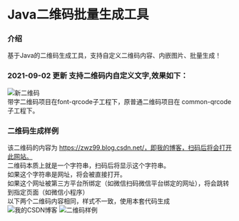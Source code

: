 # Java二维码批量生成工具

### 介绍
基于Java的二维码生成工具，支持自定义二维码内容、内嵌图片、批量生成！

### 2021-09-02 更新 支持二维码内自定义文字,效果如下：      
![新二维码](https://images.gitee.com/uploads/images/2021/0902/144710_bbb7582c_7525468.png "zwz.png")      
带字二维码项目在font-qrcode子工程下，原普通二维码项目在 common-qrcode 子工程下。      

### 二维码生成样例    
该二维码的内容为 https://zwz99.blog.csdn.net/，即我的博客，扫码后将会打开此网站。    
二维码本质上就是一个字符串，扫码后将显示这个字符串。    
如果这个字符串是网址，将会被直接打开。    
如果这个网址被第三方平台所绑定（如微信扫码微信平台绑定的网址），将会跳转到指定页面（如微信小程序）   
以下两个二维码内容相同，样式不一致，使用本套代码生成     
![我的CSDN博客](https://images.gitee.com/uploads/images/2021/0604/100703_32e14138_7525468.jpeg "132246_599dbf21_7525468.jpeg")
![二维码样例](https://images.gitee.com/uploads/images/2021/0618/145219_14766c83_7525468.png "zwz.png")